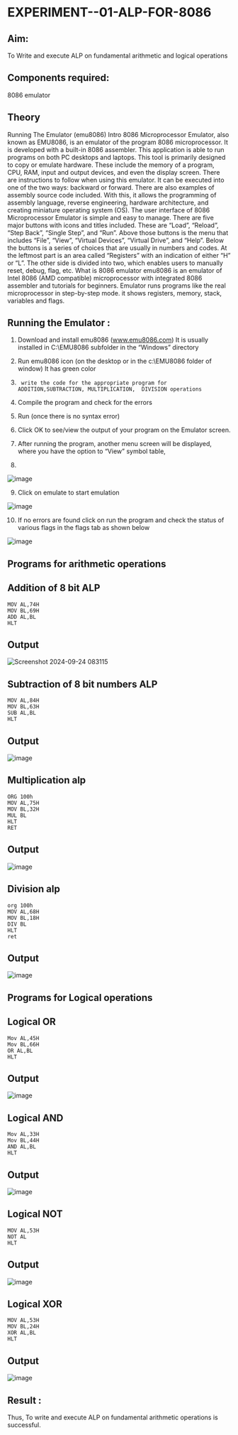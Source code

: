 # EXPERIMENT--01-ALP-FOR-8086







## Aim: 
To Write and execute ALP on fundamental arithmetic and logical operations
## Components required: 
8086  emulator 
## Theory 
Running The Emulator (emu8086) Intro 8086 Microprocessor Emulator, also known as EMU8086, is an emulator of the program 8086 microprocessor. It is developed with a built-in 8086 assembler. This application is able to run programs on both PC desktops and laptops. This tool is primarily designed to copy or emulate hardware. These include the memory of a program, CPU, RAM, input and output devices, and even the display screen. There are instructions to follow when using this emulator. It can be executed into one of the two ways: backward or forward. There are also examples of assembly source code included. With this, it allows the programming of assembly language, reverse engineering, hardware architecture, and creating miniature operating system (OS). The user interface of 8086 Microprocessor Emulator is simple and easy to manage. There are five major buttons with icons and titles included. These are “Load”, “Reload”, “Step Back”, “Single Step”, and “Run”. Above those buttons is the menu that includes “File”, “View”, “Virtual Devices”, “Virtual Drive”, and “Help”. Below the buttons is a series of choices that are usually in numbers and codes. At the leftmost part is an area called “Registers” with an indication of either “H” or “L”. The other side is divided into two, which enables users to manually reset, debug, flag, etc. What is 8086 emulator emu8086 is an emulator of Intel 8086 (AMD compatible) microprocessor with integrated 8086 assembler and tutorials for beginners. Emulator runs programs like the real microprocessor in step-by-step mode. it shows registers, memory, stack, variables and flags.


 ## Running the Emulator :
1.	Download and install emu8086 (www.emu8086.com) It is usually installed in C:\EMU8086 subfolder in the “Windows” directory
2.	  Run  emu8086 icon (on the desktop or in the c:\EMU8086 folder of window) It has green color 
 
 
3.		write the code for the appropriate program for ADDITION,SUBTRACTION, MULTIPLICATION,  DIVISION operations 

4.	 Compile the program and check for the errors 
5.	Run (once there is no syntax error) 

6.	Click OK to see/view the output of your program on the Emulator screen. 


7.	After running the program, another menu screen will be displayed, where you have the option to “View” symbol table,
8.	 


![image](https://user-images.githubusercontent.com/36288975/189273263-d65baae9-4b8f-4723-afb3-c0ffa4052b04.png)











9.	Click on emulate to start emulation 








![image](https://user-images.githubusercontent.com/36288975/189273273-9bb36ec1-e2e8-4892-8d35-37707332bfdc.png)








10.	If no errors are found click on run the program and check the status of various flags in the flags tab as shown below 






![image](https://user-images.githubusercontent.com/36288975/189273277-113a2a33-4a40-4ff8-95a5-ecd3a1f504fe.png)







## Programs for arithmetic  operations

## Addition  of 8 bit ALP 
```
MOV AL,74H
MOV BL,69H
ADD AL,BL
HLT
```



## Output  

![Screenshot 2024-09-24 083115](https://github.com/user-attachments/assets/ef069dcb-0ccb-44e5-b145-41a3b0cf7c4f)

 
## Subtraction   of 8 bit numbers  ALP 
```
MOV AL,84H
MOV BL,63H
SUB AL,BL
HLT
```
 
## Output  
![image](https://github.com/user-attachments/assets/c3459711-b37d-43ea-98c9-84740152f298)

## Multiplication alp 
```
ORG 100h
MOV AL,75H
MOV BL,32H
MUL BL
HLT
RET
```

## Output  
![image](https://github.com/user-attachments/assets/57a1f5e9-ff3d-4bc0-afba-f1532822b674)



## Division alp 
```
org 100h
MOV AL,68H
MOV BL,18H
DIV BL
HLT
ret
```

## Output  
![image](https://github.com/user-attachments/assets/e0912d94-041c-438c-a2a3-c53822d295da)


## Programs for Logical  operations
## Logical OR 
```
Mov AL,45H
Mov BL,66H
OR AL,BL
HLT
```

## Output
![image](https://github.com/user-attachments/assets/7c7cb19d-27c7-4348-8e71-bc5909f1c937)

##  Logical AND
```
Mov AL,33H
Mov BL,44H
AND AL,BL
HLT
```
## Output
![image](https://github.com/user-attachments/assets/8a3de269-ac41-4ceb-a4ec-fb9f717b73c6)

## Logical NOT
```
MOV AL,53H
NOT AL
HLT
```

## Output


![image](https://github.com/user-attachments/assets/7a16fee3-b785-4384-a8a3-6b84a39473eb)

## Logical XOR
```
MOV AL,53H
MOV BL,24H
XOR AL,BL
HLT
```
## Output
![image](https://github.com/user-attachments/assets/6e19457a-549f-4696-971c-346cf443c06d)





## Result :
Thus, To write and execute ALP on fundamental arithmetic operations is successful.







